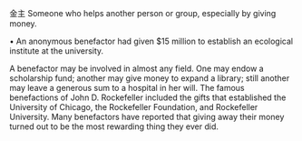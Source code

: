 金主
  Someone  who  helps  another  person  or  group,  especially  by  giving money. 

• An anonymous benefactor had given $15 million to establish an ecological institute at the university.

A benefactor may be involved in almost any field. One may endow a scholarship fund; another may
give money to expand a library; still another may leave a generous sum to a hospital in her will. The
famous  benefactions  of  John  D.  Rockefeller  included  the  gifts  that  established  the  University  of
Chicago,  the  Rockefeller  Foundation,  and  Rockefeller  University.  Many  benefactors  have  reported
that giving away their money turned out to be the most rewarding thing they ever did.
